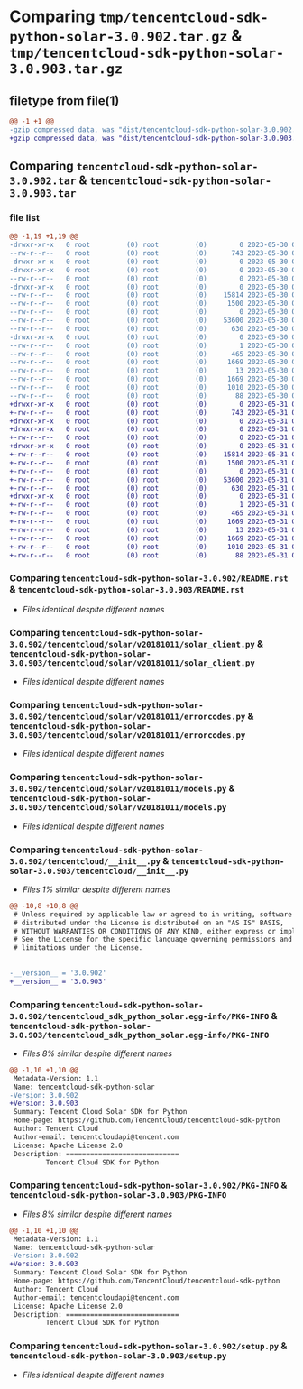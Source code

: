 # Comparing `tmp/tencentcloud-sdk-python-solar-3.0.902.tar.gz` & `tmp/tencentcloud-sdk-python-solar-3.0.903.tar.gz`

## filetype from file(1)

```diff
@@ -1 +1 @@
-gzip compressed data, was "dist/tencentcloud-sdk-python-solar-3.0.902.tar", last modified: Tue May 30 00:31:15 2023, max compression
+gzip compressed data, was "dist/tencentcloud-sdk-python-solar-3.0.903.tar", last modified: Wed May 31 02:19:17 2023, max compression
```

## Comparing `tencentcloud-sdk-python-solar-3.0.902.tar` & `tencentcloud-sdk-python-solar-3.0.903.tar`

### file list

```diff
@@ -1,19 +1,19 @@
-drwxr-xr-x   0 root         (0) root         (0)        0 2023-05-30 00:31:15.000000 tencentcloud-sdk-python-solar-3.0.902/
--rw-r--r--   0 root         (0) root         (0)      743 2023-05-30 00:31:15.000000 tencentcloud-sdk-python-solar-3.0.902/README.rst
-drwxr-xr-x   0 root         (0) root         (0)        0 2023-05-30 00:31:15.000000 tencentcloud-sdk-python-solar-3.0.902/tencentcloud/
-drwxr-xr-x   0 root         (0) root         (0)        0 2023-05-30 00:31:15.000000 tencentcloud-sdk-python-solar-3.0.902/tencentcloud/solar/
--rw-r--r--   0 root         (0) root         (0)        0 2023-05-30 00:31:15.000000 tencentcloud-sdk-python-solar-3.0.902/tencentcloud/solar/__init__.py
-drwxr-xr-x   0 root         (0) root         (0)        0 2023-05-30 00:31:15.000000 tencentcloud-sdk-python-solar-3.0.902/tencentcloud/solar/v20181011/
--rw-r--r--   0 root         (0) root         (0)    15814 2023-05-30 00:31:15.000000 tencentcloud-sdk-python-solar-3.0.902/tencentcloud/solar/v20181011/solar_client.py
--rw-r--r--   0 root         (0) root         (0)     1500 2023-05-30 00:31:15.000000 tencentcloud-sdk-python-solar-3.0.902/tencentcloud/solar/v20181011/errorcodes.py
--rw-r--r--   0 root         (0) root         (0)        0 2023-05-30 00:31:15.000000 tencentcloud-sdk-python-solar-3.0.902/tencentcloud/solar/v20181011/__init__.py
--rw-r--r--   0 root         (0) root         (0)    53600 2023-05-30 00:31:15.000000 tencentcloud-sdk-python-solar-3.0.902/tencentcloud/solar/v20181011/models.py
--rw-r--r--   0 root         (0) root         (0)      630 2023-05-30 00:31:15.000000 tencentcloud-sdk-python-solar-3.0.902/tencentcloud/__init__.py
-drwxr-xr-x   0 root         (0) root         (0)        0 2023-05-30 00:31:15.000000 tencentcloud-sdk-python-solar-3.0.902/tencentcloud_sdk_python_solar.egg-info/
--rw-r--r--   0 root         (0) root         (0)        1 2023-05-30 00:31:15.000000 tencentcloud-sdk-python-solar-3.0.902/tencentcloud_sdk_python_solar.egg-info/dependency_links.txt
--rw-r--r--   0 root         (0) root         (0)      465 2023-05-30 00:31:15.000000 tencentcloud-sdk-python-solar-3.0.902/tencentcloud_sdk_python_solar.egg-info/SOURCES.txt
--rw-r--r--   0 root         (0) root         (0)     1669 2023-05-30 00:31:15.000000 tencentcloud-sdk-python-solar-3.0.902/tencentcloud_sdk_python_solar.egg-info/PKG-INFO
--rw-r--r--   0 root         (0) root         (0)       13 2023-05-30 00:31:15.000000 tencentcloud-sdk-python-solar-3.0.902/tencentcloud_sdk_python_solar.egg-info/top_level.txt
--rw-r--r--   0 root         (0) root         (0)     1669 2023-05-30 00:31:15.000000 tencentcloud-sdk-python-solar-3.0.902/PKG-INFO
--rw-r--r--   0 root         (0) root         (0)     1010 2023-05-30 00:31:15.000000 tencentcloud-sdk-python-solar-3.0.902/setup.py
--rw-r--r--   0 root         (0) root         (0)       88 2023-05-30 00:31:15.000000 tencentcloud-sdk-python-solar-3.0.902/setup.cfg
+drwxr-xr-x   0 root         (0) root         (0)        0 2023-05-31 02:19:17.000000 tencentcloud-sdk-python-solar-3.0.903/
+-rw-r--r--   0 root         (0) root         (0)      743 2023-05-31 02:19:17.000000 tencentcloud-sdk-python-solar-3.0.903/README.rst
+drwxr-xr-x   0 root         (0) root         (0)        0 2023-05-31 02:19:17.000000 tencentcloud-sdk-python-solar-3.0.903/tencentcloud/
+drwxr-xr-x   0 root         (0) root         (0)        0 2023-05-31 02:19:17.000000 tencentcloud-sdk-python-solar-3.0.903/tencentcloud/solar/
+-rw-r--r--   0 root         (0) root         (0)        0 2023-05-31 02:19:17.000000 tencentcloud-sdk-python-solar-3.0.903/tencentcloud/solar/__init__.py
+drwxr-xr-x   0 root         (0) root         (0)        0 2023-05-31 02:19:17.000000 tencentcloud-sdk-python-solar-3.0.903/tencentcloud/solar/v20181011/
+-rw-r--r--   0 root         (0) root         (0)    15814 2023-05-31 02:19:17.000000 tencentcloud-sdk-python-solar-3.0.903/tencentcloud/solar/v20181011/solar_client.py
+-rw-r--r--   0 root         (0) root         (0)     1500 2023-05-31 02:19:17.000000 tencentcloud-sdk-python-solar-3.0.903/tencentcloud/solar/v20181011/errorcodes.py
+-rw-r--r--   0 root         (0) root         (0)        0 2023-05-31 02:19:17.000000 tencentcloud-sdk-python-solar-3.0.903/tencentcloud/solar/v20181011/__init__.py
+-rw-r--r--   0 root         (0) root         (0)    53600 2023-05-31 02:19:17.000000 tencentcloud-sdk-python-solar-3.0.903/tencentcloud/solar/v20181011/models.py
+-rw-r--r--   0 root         (0) root         (0)      630 2023-05-31 02:19:17.000000 tencentcloud-sdk-python-solar-3.0.903/tencentcloud/__init__.py
+drwxr-xr-x   0 root         (0) root         (0)        0 2023-05-31 02:19:17.000000 tencentcloud-sdk-python-solar-3.0.903/tencentcloud_sdk_python_solar.egg-info/
+-rw-r--r--   0 root         (0) root         (0)        1 2023-05-31 02:19:17.000000 tencentcloud-sdk-python-solar-3.0.903/tencentcloud_sdk_python_solar.egg-info/dependency_links.txt
+-rw-r--r--   0 root         (0) root         (0)      465 2023-05-31 02:19:17.000000 tencentcloud-sdk-python-solar-3.0.903/tencentcloud_sdk_python_solar.egg-info/SOURCES.txt
+-rw-r--r--   0 root         (0) root         (0)     1669 2023-05-31 02:19:17.000000 tencentcloud-sdk-python-solar-3.0.903/tencentcloud_sdk_python_solar.egg-info/PKG-INFO
+-rw-r--r--   0 root         (0) root         (0)       13 2023-05-31 02:19:17.000000 tencentcloud-sdk-python-solar-3.0.903/tencentcloud_sdk_python_solar.egg-info/top_level.txt
+-rw-r--r--   0 root         (0) root         (0)     1669 2023-05-31 02:19:17.000000 tencentcloud-sdk-python-solar-3.0.903/PKG-INFO
+-rw-r--r--   0 root         (0) root         (0)     1010 2023-05-31 02:19:17.000000 tencentcloud-sdk-python-solar-3.0.903/setup.py
+-rw-r--r--   0 root         (0) root         (0)       88 2023-05-31 02:19:17.000000 tencentcloud-sdk-python-solar-3.0.903/setup.cfg
```

### Comparing `tencentcloud-sdk-python-solar-3.0.902/README.rst` & `tencentcloud-sdk-python-solar-3.0.903/README.rst`

 * *Files identical despite different names*

### Comparing `tencentcloud-sdk-python-solar-3.0.902/tencentcloud/solar/v20181011/solar_client.py` & `tencentcloud-sdk-python-solar-3.0.903/tencentcloud/solar/v20181011/solar_client.py`

 * *Files identical despite different names*

### Comparing `tencentcloud-sdk-python-solar-3.0.902/tencentcloud/solar/v20181011/errorcodes.py` & `tencentcloud-sdk-python-solar-3.0.903/tencentcloud/solar/v20181011/errorcodes.py`

 * *Files identical despite different names*

### Comparing `tencentcloud-sdk-python-solar-3.0.902/tencentcloud/solar/v20181011/models.py` & `tencentcloud-sdk-python-solar-3.0.903/tencentcloud/solar/v20181011/models.py`

 * *Files identical despite different names*

### Comparing `tencentcloud-sdk-python-solar-3.0.902/tencentcloud/__init__.py` & `tencentcloud-sdk-python-solar-3.0.903/tencentcloud/__init__.py`

 * *Files 1% similar despite different names*

```diff
@@ -10,8 +10,8 @@
 # Unless required by applicable law or agreed to in writing, software
 # distributed under the License is distributed on an "AS IS" BASIS,
 # WITHOUT WARRANTIES OR CONDITIONS OF ANY KIND, either express or implied.
 # See the License for the specific language governing permissions and
 # limitations under the License.
 
 
-__version__ = '3.0.902'
+__version__ = '3.0.903'
```

### Comparing `tencentcloud-sdk-python-solar-3.0.902/tencentcloud_sdk_python_solar.egg-info/PKG-INFO` & `tencentcloud-sdk-python-solar-3.0.903/tencentcloud_sdk_python_solar.egg-info/PKG-INFO`

 * *Files 8% similar despite different names*

```diff
@@ -1,10 +1,10 @@
 Metadata-Version: 1.1
 Name: tencentcloud-sdk-python-solar
-Version: 3.0.902
+Version: 3.0.903
 Summary: Tencent Cloud Solar SDK for Python
 Home-page: https://github.com/TencentCloud/tencentcloud-sdk-python
 Author: Tencent Cloud
 Author-email: tencentcloudapi@tencent.com
 License: Apache License 2.0
 Description: ============================
         Tencent Cloud SDK for Python
```

### Comparing `tencentcloud-sdk-python-solar-3.0.902/PKG-INFO` & `tencentcloud-sdk-python-solar-3.0.903/PKG-INFO`

 * *Files 8% similar despite different names*

```diff
@@ -1,10 +1,10 @@
 Metadata-Version: 1.1
 Name: tencentcloud-sdk-python-solar
-Version: 3.0.902
+Version: 3.0.903
 Summary: Tencent Cloud Solar SDK for Python
 Home-page: https://github.com/TencentCloud/tencentcloud-sdk-python
 Author: Tencent Cloud
 Author-email: tencentcloudapi@tencent.com
 License: Apache License 2.0
 Description: ============================
         Tencent Cloud SDK for Python
```

### Comparing `tencentcloud-sdk-python-solar-3.0.902/setup.py` & `tencentcloud-sdk-python-solar-3.0.903/setup.py`

 * *Files identical despite different names*

